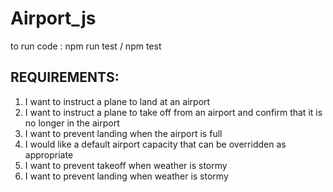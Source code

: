 # Airport_js


to run code : npm run test / npm test

REQUIREMENTS:
--------------
1. I want to instruct a plane to land at an airport
2. I want to instruct a plane to take off from an airport and confirm that it is no longer in the airport
3. I want to prevent landing when the airport is full 
4. I would like a default airport capacity that can be overridden as appropriate
5. I want to prevent takeoff when weather is stormy 
6. I want to prevent landing when weather is stormy 